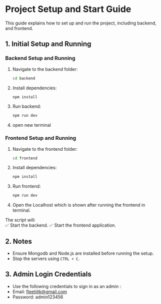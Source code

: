 # Project Setup and Start Guide  

This guide explains how to set up and run the project, including backend, and frontend.  

## **1. Initial Setup and Running**  

### **Backend Setup and Running**  
1. Navigate to the backend folder:  
   ```bash
   cd backend
   ```  
2. Install dependencies:  
   ```bash
   npm install
   ```  
3. Run backend:
   ```bash
   npm run dev
   ```
4. open new terminal

### **Frontend Setup and Running**  
1. Navigate to the frontend folder:  
   ```bash
   cd frontend
   ```  
2. Install dependencies:  
   ```bash
   npm install  
   ```  
3. Run frontend:
   ```bash
   npm run dev
   ```
4. Open the Localhost which is shown after running the frontend in terminal.

The script will:  
✅ Start the backend. 
✅ Start the frontend application.  

## **2. Notes**  
- Ensure Mongodb and Node.js are installed before running the setup.
- Stop the servers using `CTRL + C`.

## 3. Admin Login Credentials
- Use the following credentials to sign in as an admin :
- Email: fleetiitk@gmail.com
- Password: admin123456

